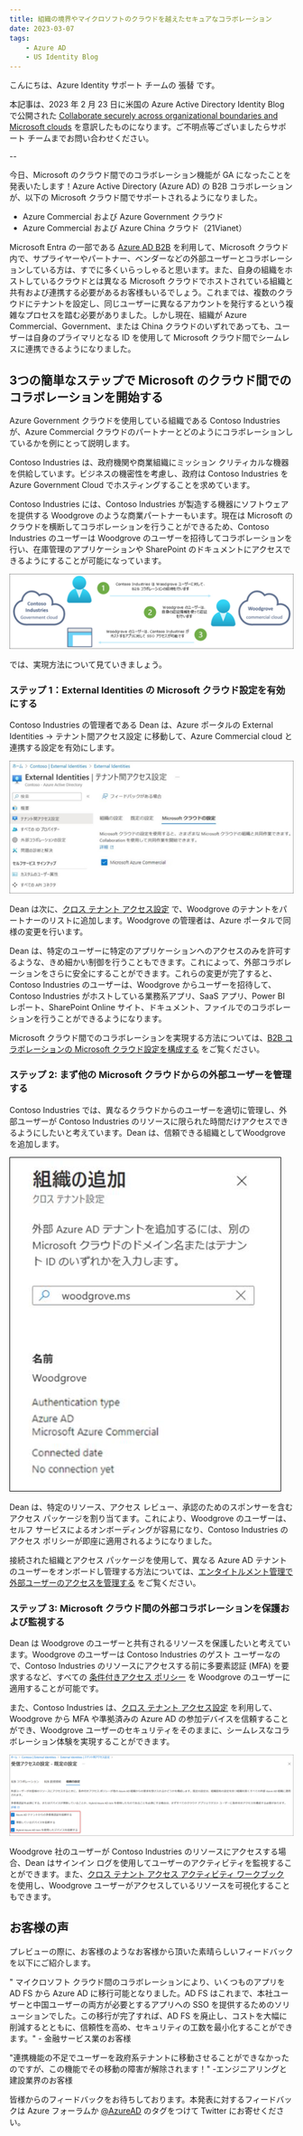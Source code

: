 ```yaml
---
title: 組織の境界やマイクロソフトのクラウドを越えたセキュアなコラボレーション
date: 2023-03-07
tags:
    - Azure AD
    - US Identity Blog
---
```


こんにちは、Azure Identity サポート チームの 張替 です。

本記事は、2023 年 2 月 23 日に米国の Azure Active Directory Identity Blog で公開された [Collaborate securely across organizational boundaries and Microsoft clouds](https://techcommunity.microsoft.com/t5/microsoft-entra-azure-ad-blog/collaborate-securely-across-organizational-boundaries-and/ba-p/3094109) を意訳したものになります。ご不明点等ございましたらサポート チームまでお問い合わせください。

-- 

今日、Microsoft のクラウド間でのコラボレーション機能が GA になったことを発表いたします！Azure Active Directory (Azure AD) の B2B コラボレーションが、以下の Microsoft クラウド間でサポートされるようになりました。

- Azure Commercial および Azure Government クラウド 
- Azure Commercial および Azure China クラウド（21Vianet）

Microsoft Entra の一部である [Azure AD B2B](https://learn.microsoft.com/en-us/azure/active-directory/external-identities/what-is-b2b) を利用して、Microsoft クラウド内で、サプライヤーやパートナー、ベンダーなどの外部ユーザーとコラボレーションしている方は、すでに多くいらっしゃると思います。また、自身の組織をホストしているクラウドとは異なる Microsoft クラウドでホストされている組織と共有および連携する必要があるお客様もいるでしょう。これまでは、複数のクラウドにテナントを設定し、同じユーザーに異なるアカウントを発行するという複雑なプロセスを踏む必要がありました。しかし現在、組織が Azure Commercial、Government、または China クラウドのいずれであっても、ユーザーは自身のプライマリとなる ID を使用して Microsoft クラウド間でシームレスに連携できるようになりました。

## 3つの簡単なステップで Microsoft のクラウド間でのコラボレーションを開始する

Azure Government クラウドを使用している組織である Contoso Industries が、Azure Commercial クラウドのパートナーとどのようにコラボレーションしているかを例にとって説明します。

Contoso Industries は、政府機関や商業組織にミッション クリティカルな機器を供給しています。ビジネスの機密性を考慮し、政府は Contoso Industries を Azure Government Cloud でホスティングすることを求めています。

Contoso Industries には、Contoso Industries が製造する機器にソフトウェアを提供する Woodgrove のような商業パートナーもいます。現在は Microsoft のクラウドを横断してコラボレーションを行うことができるため、Contoso Industries のユーザーは Woodgrove のユーザーを招待してコラボレーションを行い、在庫管理のアプリケーションや SharePoint のドキュメントにアクセスできるようにすることが可能になっています。

![](./collaborate-securely-across-organizational-boundaries-and-microsoft-clouds/collaborate-securely-across-organizational-boundaries-and-microsoft-clouds1.png)

では、実現方法について見ていきましょう。 

### ステップ 1：External Identities の Microsoft クラウド設定を有効にする 

Contoso Industries の管理者である Dean は、Azure ポータルの External Identities -> テナント間アクセス設定 に移動して、Azure Commercial cloud と連携する設定を有効にします。

![External Identities で Microsoft クラウドの設定を有効にします](./collaborate-securely-across-organizational-boundaries-and-microsoft-clouds/collaborate-securely-across-organizational-boundaries-and-microsoft-clouds2.png)

Dean は次に、[クロス テナント アクセス設定](https://techcommunity.microsoft.com/t5/microsoft-entra-azure-ad-blog/cross-tenant-access-settings-for-secure-collaboration-now/ba-p/3575844) で、Woodgrove のテナントをパートナーのリストに追加します。Woodgrove の管理者は、Azure ポータルで同様の変更を行います。

Dean は、特定のユーザーに特定のアプリケーションへのアクセスのみを許可するような、きめ細かい制御を行うこともできます。これによって、外部コラボレーションをさらに安全にすることができます。これらの変更が完了すると、Contoso Industries のユーザーは、Woodgrove からユーザーを招待して、Contoso Industries がホストしている業務系アプリ、SaaS アプリ、Power BI レポート、SharePoint Online サイト、ドキュメント、ファイルでのコラボレーションを行うことができるようになります。

Microsoft クラウド間でのコラボレーションを実現する方法については、[B2B コラボレーションの Microsoft クラウド設定を構成する](https://learn.microsoft.com/ja-jp/azure/active-directory/external-identities/cross-cloud-settings) をご覧ください。

### ステップ 2: まず他の Microsoft クラウドからの外部ユーザーを管理する 

Contoso Industries では、異なるクラウドからのユーザーを適切に管理し、外部ユーザーが Contoso Industries のリソースに限られた時間だけアクセスできるようにしたいと考えています。Dean は、信頼できる組織としてWoodgrove を追加します。

![他の Microsoft クラウドから接続された組織を追加します。](./collaborate-securely-across-organizational-boundaries-and-microsoft-clouds/collaborate-securely-across-organizational-boundaries-and-microsoft-clouds3.png)

Dean は、特定のリソース、アクセス レビュー、承認のためのスポンサーを含むアクセス パッケージを割り当てます。これにより、Woodgrove のユーザーは、セルフ サービスによるオンボーディングが容易になり、Contoso Industries のアクセス ポリシーが即座に適用されるようになりました。

接続された組織とアクセス パッケージを使用して、異なる Azure AD テナントのユーザーをオンボードし管理する方法については、[エンタイトルメント管理で外部ユーザーのアクセスを管理する](https://learn.microsoft.com/ja-jp/azure/active-directory/governance/entitlement-management-external-users) をご覧ください。 

### ステップ 3: Microsoft クラウド間の外部コラボレーションを保護および監視する 

Dean は Woodgrove のユーザーと共有されるリソースを保護したいと考えています。Woodgrove のユーザーは Contoso Industries のゲスト ユーザーなので、Contoso Industries のリソースにアクセスする前に多要素認証 (MFA) を要求するなど、すべての [条件付きアクセス ポリシー](https://learn.microsoft.com/ja-jp/azure/active-directory/external-identities/authentication-conditional-access) を Woodgrove のユーザーに適用することが可能です。

また、Contoso Industries は、[クロス テナント アクセス設定](https://learn.microsoft.com/ja-jp/azure/active-directory/external-identities/cross-tenant-access-settings-b2b-collaboration#to-change-inbound-trust-settings-for-mfa-and-device-claims) を利用して、Woodgrove から MFA や準拠済みの Azure AD の参加デバイスを信頼することができ、Woodgrove ユーザーのセキュリティをそのままに、シームレスなコラボレーション体験を実現することができます。

![他の Azure AD テナントからの多要素認証とデバイス情報を信頼する。](./collaborate-securely-across-organizational-boundaries-and-microsoft-clouds/collaborate-securely-across-organizational-boundaries-and-microsoft-clouds4.png)

Woodgrove 社のユーザーが Contoso Industries のリソースにアクセスする場合、Dean はサインイン ログを使用してユーザーのアクティビティを監視することができます。また、[クロス テナント アクセス アクティビティ ワークブック](https://learn.microsoft.com/en-us/azure/active-directory/reports-monitoring/workbook-cross-tenant-access-activity) を使用し、Woodgrove ユーザーがアクセスしているリソースを可視化することもできます。

## お客様の声

プレビューの際に、お客様のようなお客様から頂いた素晴らしいフィードバックを以下にご紹介します。

" マイクロソフト クラウド間のコラボレーションにより、いくつものアプリを AD FS から Azure AD に移行可能となりました。AD FS はこれまで、本社ユーザーと中国ユーザーの両方が必要とするアプリへの SSO を提供するためのソリューションでした。この移行が完了すれば、AD FS を廃止し、コストを大幅に削減するとともに、信頼性を高め、セキュリティの工数を最小化することができます。" - 金融サービス業のお客様

"連携機能の不足でユーザーを政府系テナントに移動させることができなかったのですが、この機能でその移動の障害が解除されます！" -エンジニアリングと建設業界のお客様 

皆様からのフィードバックをお待ちしております。本発表に対するフィードバックは Azure フォーラムか [@AzureAD](https://twitter.com/azuread) のタグをつけて Twitter にお寄せください。
